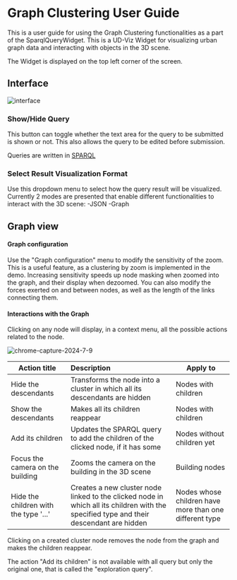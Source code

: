 # Graph Clustering User Guide
This is a user guide for using the Graph Clustering functionalities as a part of the SparqlQueryWidget. This is a UD-Viz Widget for visualizing urban graph data and interacting with objects in the 3D scene.

The Widget is displayed on the top left corner of the screen.

## Interface

![interface](https://github.com/VCityTeam/UD-GraphClustering/assets/129035607/5b654576-b910-4b28-83ae-1397462bd0f7)

### Show/Hide Query
This button can toggle whether the text area for the query to be submitted is shown or not. This also allows the query to be edited before submission.

Queries are written in [SPARQL](https://www.w3.org/TR/sparql11-query/)

### Select Result Visualization Format
Use this dropdown menu to select how the query result will be visualized. Currently 2 modes are presented that enable different functionalities to interact with the 3D scene:
-JSON
-Graph

## Graph view
#### Graph configuration

Use the "Graph configuration" menu to modify the sensitivity of the zoom. This is a useful feature, as a clustering by zoom is implemented in the demo. Increasing sensitivity speeds up node masking when zoomed into the graph, and their display when dezoomed. You can also modify the forces exerted on and between nodes, as well as the length of the links connecting them.

#### Interactions with the Graph
Clicking on any node will display, in a context menu, all the possible actions related to the node.

![chrome-capture-2024-7-9](https://github.com/VCityTeam/UD-GraphClustering/assets/129035607/ed13b653-32aa-4801-b82f-d39ac90b5d32)

| Action title                          | Description                                                                                                                             | Apply to                                               |
| ------------------------------------- |:--------------------------------------------------------------------------------------------------------------------------------------- | ------------------------------------------------------ |
| Hide the descendants                  | Transforms the node into a cluster in which all its descendants are hidden                                                              | Nodes with children                                    |
| Show the descendants                  | Makes all its children reappear                                                                                                         | Nodes with children                                    |
| Add its children                      | Updates the SPARQL query to add the children of the clicked node, if it has some                                                        | Nodes without children yet                             |
| Focus the camera on the building      | Zooms the camera on the building in the 3D scene                                                                                        | Building nodes                                         |
| Hide the children with the type '...' | Creates a new cluster node linked to the clicked node in which all its children with the specified type and their descendant are hidden | Nodes whose children have more than one different type | 

Clicking on a created cluster node removes the node from the graph and makes the children reappear.

The action "Add its children" is not available with all query but only the original one, that is called the "exploration query".
